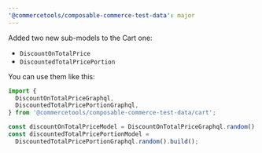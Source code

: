 ```yaml
---
'@commercetools/composable-commerce-test-data': major
---
```


Added two new sub-models to the Cart one:

- `DiscountOnTotalPrice`
- `DiscountedTotalPricePortion`

You can use them like this:

```ts
import {
  DiscountOnTotalPriceGraphql,
  DiscountedTotalPricePortionGraphql,
} from '@commercetools/composable-commerce-test-data/cart';

const discountOnTotalPriceModel = DiscountOnTotalPriceGraphql.random().build();
const discountedTotalPricePortionModel =
  DiscountedTotalPricePortionGraphql.random().build();
```
